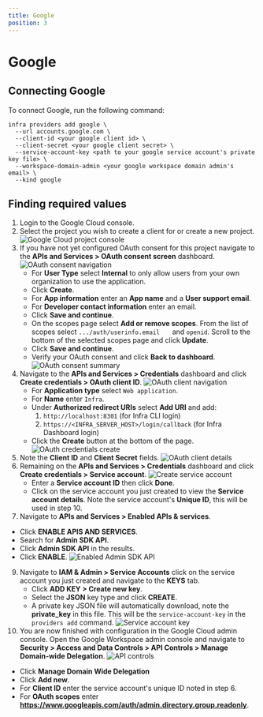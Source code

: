 ```yaml
---
title: Google
position: 3
---
```


# Google

## Connecting Google
To connect Google, run the following command:

```
infra providers add google \
  --url accounts.google.com \
  --client-id <your google client id> \
  --client-secret <your google client secret> \
  --service-account-key <path to your google service account's private key file> \
  --workspace-domain-admin <your google workspace domain admin's email> \
  --kind google
```

## Finding required values

1. Login to the Google Cloud console.
2. Select the project you wish to create a client for or create a new project.
![Google Cloud project console](../images/google-setup/connect-users-google-1.png)
3. If you have not yet configured OAuth consent for this project navigate to the **APIs and Services > OAuth consent screen** dashboard.
    ![OAuth consent navigation](../images/google-setup/connect-users-google-2.png)
    - For **User Type** select **Internal** to only allow users from your own organization to use the application.
    - Click **Create**.
    - For **App information** enter an **App name** and a **User support email**.
    - For **Developer contact information** enter an email.
    - Click **Save and continue**.
    - On the scopes page select **Add or remove scopes**. From the list of scopes select `.../auth/userinfo.email	` and `openid`. Scroll to the bottom of the selected scopes page and click **Update**.
    - Click **Save and continue**.
    - Verify your OAuth consent and click **Back to dashboard**.
    ![OAuth consent summary](../images/google-setup/connect-users-google-3.png)
5. Navigate to the **APIs and Services > Credentials** dashboard and click **Create credentials > OAuth client ID**.
    ![OAuth client navigation](../images/google-setup/connect-users-google-4.png)
    - For **Application type** select `Web application`.
    - For **Name** enter `Infra`.
    - Under **Authorized redirect URIs** select **Add URI** and add:
      1. `http://localhost:8301` (for Infra CLI login)
      2. `https://<INFRA_SERVER_HOST>/login/callback` (for Infra Dashboard login)
    - Click the **Create** button at the bottom of the page.
    ![OAuth credentials create](../images/google-setup/connect-users-google-5.png)
6. Note the **Client ID** and **Client Secret** fields.
    ![OAuth client details](../images/google-setup/connect-users-google-6.png)
7. Remaining on the **APIs and Services > Credentials** dashboard and click **Create credentials > Service account**.
    ![Create service account](../images/google-setup/connect-users-google-7.png)
    - Enter a **Service account ID** then click **Done**.
    - Click on the service account you just created to view the **Service account details**. Note the service account's **Unique ID**, this will be used in step 10. 
8. Navigate to **APIs and Services > Enabled APIs & services**.
  - Click **ENABLE APIS AND SERVICES**.
  - Search for **Admin SDK API**.
  - Click **Admin SDK API** in the results.
  - Click **ENABLE**.
  ![Enabled Admin SDK API](../images/google-setup/connect-users-google-8.png)
9. Navigate to **IAM & Admin > Service Accounts** click on the service account you just created and navigate to the **KEYS** tab.
    - Click **ADD KEY > Create new key**.
    - Select the **JSON** key type and click **CREATE**.
    - A private key JSON file will automatically download, note the **private_key** in this file. This will be the `service-account-key` in the `providers add` command.
  ![Service account key](../images/google-setup/connect-users-google-9.png)
10. You are now finished with configuration in the Google Cloud admin console. Open the Google Workspace admin console and navigate to **Security > Access and Data Controls > API Controls > Manage Domain-wide Delegation**.
  ![API controls](../images/google-setup/connect-users-google-10.png)
  - Click **Manage Domain Wide Delegation**
  - Click **Add new**.
  - For **Client ID** enter the service account's unique ID noted in step 6.
  - For **OAuth scopes** enter **https://www.googleapis.com/auth/admin.directory.group.readonly**.
